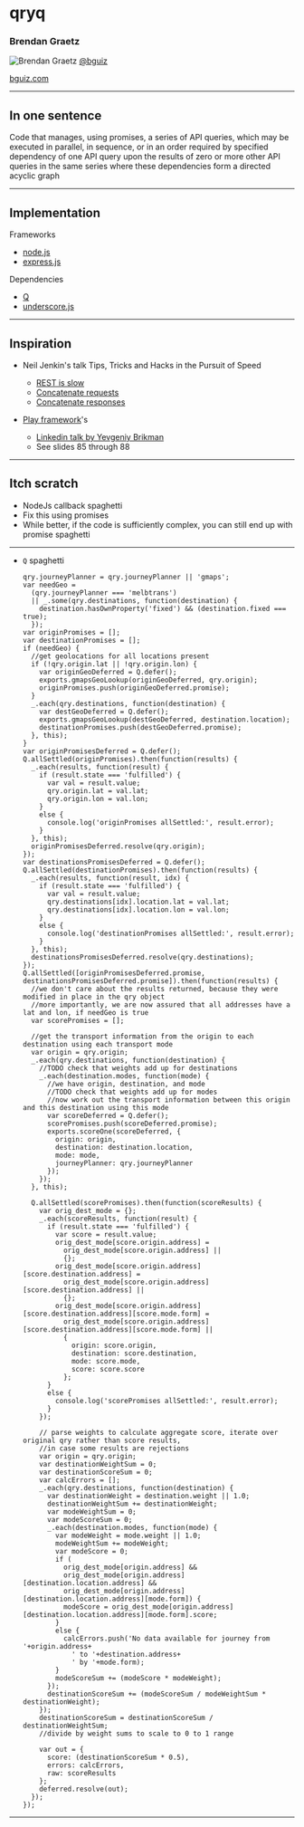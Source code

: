 # qryq

### Brendan Graetz

![Brendan Graetz](https://si0.twimg.com/profile_images/2697395233/8dec79da8f5963a4cad4da0ebd6a532d.png "Brendan Graetz on Twitter") [@bguiz](http://bguiz.com "Brendan Graetz on Twitter")

[bguiz.com](http://bguiz.com "Brendan Graetz")

----

## In one sentence

Code that manages, using promises, a series of API queries, which may be executed in parallel, in sequence, or in an order required by specified dependency of one API query upon the results of zero or more other API queries in the same series where these dependencies form a directed acyclic graph

----

## Implementation

Frameworks
- [node.js](http://nodejs.org)
- [express.js](expressjs.com)

Dependencies
- [Q](https://github.com/kriskowal/q)
- [underscore.js](http://underscorejs.org)

----

## Inspiration

- Neil Jenkin's talk Tips, Tricks and Hacks in the Pursuit of Speed
  - [REST is slow](http://nmjenkins.com/presentations/network-speed.html#/14)
  - [Concatenate requests](http://nmjenkins.com/presentations/network-speed.html#/15)
  - [Concatenate responses](http://nmjenkins.com/presentations/network-speed.html#/16)

- [Play framework](http://playframework.com)'s
  - [Linkedin talk by Yevgeniy Brikman](http://www.slideshare.net/brikis98/the-play-framework-at-linkedin)
  - See slides 85 through 88

----

## Itch scratch

- NodeJs callback spaghetti
- Fix this using promises
- While better, if the code is sufficiently complex, you can still end up with promise spaghetti

---

- `Q` spaghetti

      qry.journeyPlanner = qry.journeyPlanner || 'gmaps';
      var needGeo =
        (qry.journeyPlanner === 'melbtrans')
        || _.some(qry.destinations, function(destination) {
          destination.hasOwnProperty('fixed') && (destination.fixed === true);
        });
      var originPromises = [];
      var destinationPromises = [];
      if (needGeo) {
        //get geolocations for all locations present
        if (!qry.origin.lat || !qry.origin.lon) {
          var originGeoDeferred = Q.defer();
          exports.gmapsGeoLookup(originGeoDeferred, qry.origin);
          originPromises.push(originGeoDeferred.promise);
        }
        _.each(qry.destinations, function(destination) {
          var destGeoDeferred = Q.defer();
          exports.gmapsGeoLookup(destGeoDeferred, destination.location);
          destinationPromises.push(destGeoDeferred.promise);
        }, this);
      }
      var originPromisesDeferred = Q.defer();
      Q.allSettled(originPromises).then(function(results) {
        _.each(results, function(result) {
          if (result.state === 'fulfilled') {
            var val = result.value;
            qry.origin.lat = val.lat;
            qry.origin.lon = val.lon;
          }
          else {
            console.log('originPromises allSettled:', result.error);
          }
        }, this);
        originPromisesDeferred.resolve(qry.origin);
      });
      var destinationsPromisesDeferred = Q.defer();
      Q.allSettled(destinationPromises).then(function(results) {
        _.each(results, function(result, idx) {
          if (result.state === 'fulfilled') {
            var val = result.value;
            qry.destinations[idx].location.lat = val.lat;
            qry.destinations[idx].location.lon = val.lon;
          }
          else {
            console.log('destinationPromises allSettled:', result.error);
          }
        }, this);
        destinationsPromisesDeferred.resolve(qry.destinations);
      });
      Q.allSettled([originPromisesDeferred.promise, destinationsPromisesDeferred.promise]).then(function(results) {
        //we don't care about the results returned, because they were modified in place in the qry object
        //more importantly, we are now assured that all addresses have a lat and lon, if needGeo is true
        var scorePromises = [];

        //get the transport information from the origin to each destination using each transport mode
        var origin = qry.origin;
        _.each(qry.destinations, function(destination) {
          //TODO check that weights add up for destinations
          _.each(destination.modes, function(mode) {
            //we have origin, destination, and mode
            //TODO check that weights add up for modes
            //now work out the transport information between this origin and this destination using this mode
            var scoreDeferred = Q.defer();
            scorePromises.push(scoreDeferred.promise);
            exports.scoreOne(scoreDeferred, {
              origin: origin,
              destination: destination.location,
              mode: mode,
              journeyPlanner: qry.journeyPlanner
            });
          });
        }, this);

        Q.allSettled(scorePromises).then(function(scoreResults) {
          var orig_dest_mode = {};
          _.each(scoreResults, function(result) {
            if (result.state === 'fulfilled') {
              var score = result.value;
              orig_dest_mode[score.origin.address] =
                orig_dest_mode[score.origin.address] ||
                {};
              orig_dest_mode[score.origin.address][score.destination.address] =
                orig_dest_mode[score.origin.address][score.destination.address] ||
                {};
              orig_dest_mode[score.origin.address][score.destination.address][score.mode.form] =
                orig_dest_mode[score.origin.address][score.destination.address][score.mode.form] ||
                {
                  origin: score.origin,
                  destination: score.destination,
                  mode: score.mode,
                  score: score.score
                };
            }
            else {
              console.log('scorePromises allSettled:', result.error);
            }
          });

          // parse weights to calculate aggregate score, iterate over original qry rather than score results,
          //in case some results are rejections
          var origin = qry.origin;
          var destinationWeightSum = 0;
          var destinationScoreSum = 0;
          var calcErrors = [];
          _.each(qry.destinations, function(destination) {
            var destinationWeight = destination.weight || 1.0;
            destinationWeightSum += destinationWeight;
            var modeWeightSum = 0;
            var modeScoreSum = 0;
            _.each(destination.modes, function(mode) {
              var modeWeight = mode.weight || 1.0;
              modeWeightSum += modeWeight;
              var modeScore = 0;
              if (
                orig_dest_mode[origin.address] &&
                orig_dest_mode[origin.address][destination.location.address] &&
                orig_dest_mode[origin.address][destination.location.address][mode.form]) {
                modeScore = orig_dest_mode[origin.address][destination.location.address][mode.form].score;
              }
              else {
                calcErrors.push('No data available for journey from '+origin.address+
                  ' to '+destination.address+
                  ' by '+mode.form);
              }
              modeScoreSum += (modeScore * modeWeight);
            });
            destinationScoreSum += (modeScoreSum / modeWeightSum * destinationWeight);
          });
          destinationScoreSum = destinationScoreSum / destinationWeightSum;
          //divide by weight sums to scale to 0 to 1 range

          var out = {
            score: (destinationScoreSum * 0.5),
            errors: calcErrors,
            raw: scoreResults
          };
          deferred.resolve(out);
        });
      });

----
